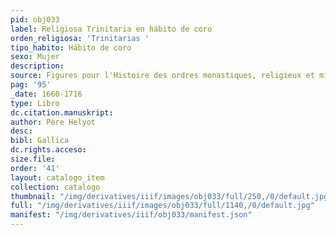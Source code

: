 ```yaml
---
pid: obj033
label: Religiosa Trinitaria en hábito de coro
orden_religiosa: 'Trinitarias '
tipo_habito: Hábito de coro
sexo: Mujer
description:
source: Figures pour l'Histoire des ordres monastiques, religieux et militaires
pag: '95'
_date: 1660-1716
type: Libro
dc.citation.manuskript:
author: Père Helyot
desc:
bibl: Gallica
dc.rights.acceso:
size.file:
order: '41'
layout: catalogo_item
collection: catalogo
thumbnail: "/img/derivatives/iiif/images/obj033/full/250,/0/default.jpg"
full: "/img/derivatives/iiif/images/obj033/full/1140,/0/default.jpg"
manifest: "/img/derivatives/iiif/obj033/manifest.json"
---
```

